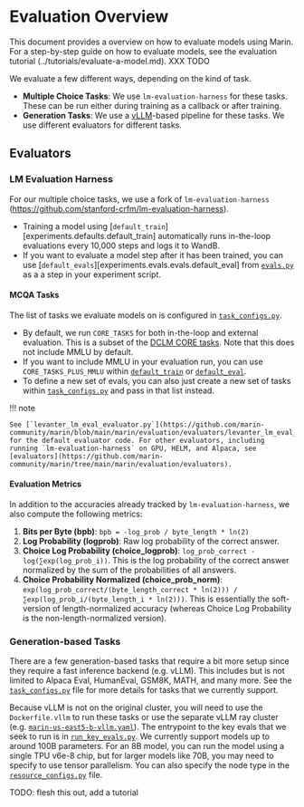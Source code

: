 # Evaluation Overview

This document provides a overview on how to evaluate models using Marin.
For a step-by-step guide on how to evaluate models, see the evaluation tutorial (../tutorials/evaluate-a-model.md). XXX TODO

We evaluate a few different ways, depending on the kind of task.

* **Multiple Choice Tasks**: We use `lm-evaluation-harness` for these tasks. These can be run either during training as a callback or after training.
* **Generation Tasks**: We use a [vLLM](https://github.com/vllm-project/vllm)-based pipeline for these tasks.
     We use different evaluators for different tasks.

## Evaluators

### LM Evaluation Harness

For our multiple choice tasks, we use a fork of `lm-evaluation-harness` (https://github.com/stanford-crfm/lm-evaluation-harness).

- Training a model using [`default_train`][experiments.defaults.default_train] automatically runs in-the-loop evaluations every 10,000 steps and logs it to WandB.
- If you want to evaluate a model step after it has been trained, you can use [`default_evals`][experiments.evals.evals.default_eval] from [`evals.py`](https://github.com/marin-community/marin/blob/main/experiments/evals/evals.py) as a a step in your experiment script.

#### MCQA Tasks
The list of tasks we evaluate models on is configured in [`task_configs.py`](https://github.com/marin-community/marin/blob/main/experiments/evals/task_configs.py).
- By default, we run `CORE_TASKS` for both in-the-loop and external evaluation. This is a subset of the [DCLM CORE tasks](https://arxiv.org/html/2406.11794v3#A7). Note that this does not include MMLU by default.
- If you want to include MMLU in your evaluation run, you can use `CORE_TASKS_PLUS_MMLU` within [`default_train`](https://github.com/marin-community/marin/blob/main/experiments/defaults.py) or [`default_eval`](https://github.com/marin-community/marin/blob/main/experiments/evals/evals.py).
- To define a new set of evals, you can also just create a new set of tasks within [`task_configs.py`](https://github.com/marin-community/marin/blob/main/experiments/evals/task_configs.py) and pass in that list instead.

!!! note

    See [`levanter_lm_eval_evaluator.py`](https://github.com/marin-community/marin/blob/main/marin/evaluation/evaluators/levanter_lm_eval_evaluator.py) for the default evaluator code. For other evaluators, including running `lm-evaluation-harness` on GPU, HELM, and Alpaca, see [evaluators](https://github.com/marin-community/marin/tree/main/marin/evaluation/evaluators).

#### Evaluation Metrics

In addition to the accuracies already tracked by `lm-evaluation-harness`, we also compute the following metrics:

1. **Bits per Byte (bpb)**: `bpb = -log_prob / byte_length * ln(2)`
2. **Log Probability (logprob)**: Raw log probability of the correct answer.
3. **Choice Log Probability (choice_logprob)**: `log_prob_correct - log(∑exp(log_prob_i))`.
     This is the log probability of the correct answer normalized by the sum of the probabilities of all answers.
4. **Choice Probability Normalized (choice_prob_norm)**: `exp(log_prob_correct/(byte_length_correct * ln(2))) / ∑exp(log_prob_i/(byte_length_i * ln(2)))`.
     This is essentially the soft-version of length-normalized accuracy (whereas Choice Log Probability is the non-length-normalized version).

### Generation-based Tasks

There are a few generation-based tasks that require a bit more setup since they require a fast inference backend (e.g. vLLM).
This includes but is not limited to Alpaca Eval, HumanEval, GSM8K, MATH, and many more.
See the [`task_configs.py`](https://github.com/marin-community/marin/blob/main/experiments/evals/task_configs.py) file for more details for tasks that we currently support.

Because vLLM is not on the original cluster, you will need to use the `Dockerfile.vllm` to run these tasks or use the separate vLLM ray cluster (e.g. [`marin-us-east5-b-vllm.yaml`](https://github.com/marin-community/marin/blob/main/infra/marin-us-east5-b-vllm.yaml)).
The entrypoint to the key evals that we seek to run is in [`run_key_evals.py`](https://github.com/marin-community/marin/blob/main/experiments/evals/run_key_evals.py). We currently support models up to around 100B parameters.
For an 8B model, you can run the model using a single TPU v6e-8 chip, but for larger models like 70B, you may need to specify to use tensor parallelism.
You can also specify the node type in the [`resource_configs.py`](https://github.com/marin-community/marin/blob/main/experiments/evals/resource_configs.py) file.


TODO: flesh this out, add a tutorial
